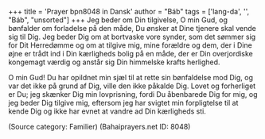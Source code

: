 +++
title = 'Prayer bpn8048 in Dansk'
author = "Báb"
tags = ['lang-da', '', "Báb", "unsorted"]
+++
Jeg beder om Din tilgivelse, O min Gud, og bønfalder om forladelse på den måde, Du ønsker at Dine tjenere skal vende sig til Dig. Jeg beder Dig om at bortvaske vore synder, som det sømmer sig for Dit Herredømme og om at tilgive mig, mine forældre og dem, der i Dine øjne er trådt ind i Din kærligheds bolig på en måde, der er Din overjordiske kongemagt værdig og anstår sig Din himmelske krafts herlighed.

O min Gud! Du har opildnet min sjæl til at rette sin bønfaldelse mod Dig, og var det ikke på grund af Dig, ville den ikke påkalde Dig. Lovet og forherliget er Du; jeg skænker Dig min lovprisning, fordi Du åbenbarede Dig for mig, og jeg beder Dig tilgive mig, eftersom jeg har svigtet min forpligtelse til at kende Dig og ikke har evnet at vandre ad Din kærligheds sti.

(Source category: Familier)
(Bahaiprayers.net ID: 8048)
